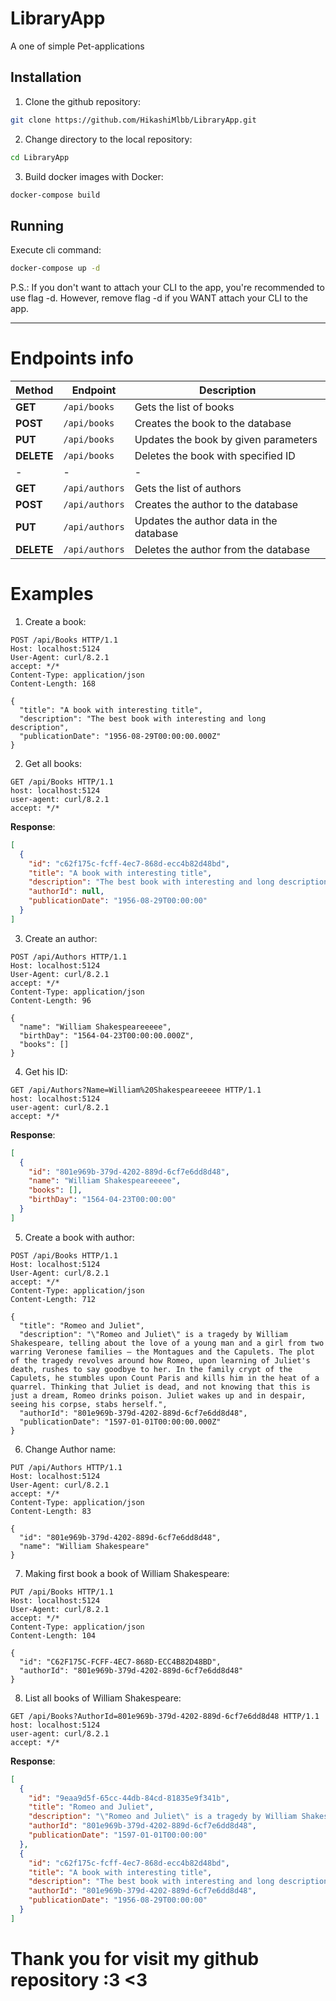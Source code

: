 # LibraryApp
A one of simple Pet-applications

## Installation
1. Clone the github repository:
```bash
git clone https://github.com/HikashiMlbb/LibraryApp.git
```
2. Change directory to the local repository:
```bash
cd LibraryApp
```
3. Build docker images with Docker:
```bash
docker-compose build
```

## Running
Execute cli command:
```bash
docker-compose up -d
```
P.S.: If you don't want to attach your CLI to the app, you're recommended to use flag -d. However, remove flag -d if you WANT attach your CLI to the app.

***
# Endpoints info
|**Method**|**Endpoint**|**Description**           |
|----------|------------|---------------           |
|**GET**   |`/api/books`|  Gets the list of books |
|**POST**  |`/api/books`|  Creates the book to the database |
|**PUT**   |`/api/books`|  Updates the book by given parameters |
|**DELETE**|`/api/books`|  Deletes the book with specified ID |
|-|-|-|
|**GET**   |`/api/authors`|  Gets the list of authors |
|**POST**  |`/api/authors`|  Creates the author to the database |
|**PUT**   |`/api/authors`|  Updates the author data in the database |
|**DELETE**|`/api/authors`|  Deletes the author from the database |

# Examples
1. Create a book:
```http
POST /api/Books HTTP/1.1
Host: localhost:5124
User-Agent: curl/8.2.1
accept: */*
Content-Type: application/json
Content-Length: 168

{
  "title": "A book with interesting title",
  "description": "The best book with interesting and long description",
  "publicationDate": "1956-08-29T00:00:00.000Z"
}
```

2. Get all books:
```http
GET /api/Books HTTP/1.1
host: localhost:5124
user-agent: curl/8.2.1
accept: */*
```
**Response**:
```json
[
  {
    "id": "c62f175c-fcff-4ec7-868d-ecc4b82d48bd",
    "title": "A book with interesting title",
    "description": "The best book with interesting and long description",
    "authorId": null,
    "publicationDate": "1956-08-29T00:00:00"
  }
]
```

3. Create an author:
```http
POST /api/Authors HTTP/1.1
Host: localhost:5124
User-Agent: curl/8.2.1
accept: */*
Content-Type: application/json
Content-Length: 96

{
  "name": "William Shakespeareeeee",
  "birthDay": "1564-04-23T00:00:00.000Z",
  "books": []
}
```

4. Get his ID:
```http
GET /api/Authors?Name=William%20Shakespeareeeee HTTP/1.1
host: localhost:5124
user-agent: curl/8.2.1
accept: */*
```
**Response**:
```json
[
  {
    "id": "801e969b-379d-4202-889d-6cf7e6dd8d48",
    "name": "William Shakespeareeeee",
    "books": [],
    "birthDay": "1564-04-23T00:00:00"
  }
]
```

5. Create a book with author:
```http
POST /api/Books HTTP/1.1
Host: localhost:5124
User-Agent: curl/8.2.1
accept: */*
Content-Type: application/json
Content-Length: 712

{
  "title": "Romeo and Juliet",
  "description": "\"Romeo and Juliet\" is a tragedy by William Shakespeare, telling about the love of a young man and a girl from two warring Veronese families — the Montagues and the Capulets. The plot of the tragedy revolves around how Romeo, upon learning of Juliet's death, rushes to say goodbye to her. In the family crypt of the Capulets, he stumbles upon Count Paris and kills him in the heat of a quarrel. Thinking that Juliet is dead, and not knowing that this is just a dream, Romeo drinks poison. Juliet wakes up and in despair, seeing his corpse, stabs herself.",
  "authorId": "801e969b-379d-4202-889d-6cf7e6dd8d48",
  "publicationDate": "1597-01-01T00:00:00.000Z"
}
```

6. Change Author name:
```http
PUT /api/Authors HTTP/1.1
Host: localhost:5124
User-Agent: curl/8.2.1
accept: */*
Content-Type: application/json
Content-Length: 83

{
  "id": "801e969b-379d-4202-889d-6cf7e6dd8d48",
  "name": "William Shakespeare"
}
```

7. Making first book a book of William Shakespeare:
```http
PUT /api/Books HTTP/1.1
Host: localhost:5124
User-Agent: curl/8.2.1
accept: */*
Content-Type: application/json
Content-Length: 104

{
  "id": "C62F175C-FCFF-4EC7-868D-ECC4B82D48BD",
  "authorId": "801e969b-379d-4202-889d-6cf7e6dd8d48"
}
```

8. List all books of William Shakespeare:
```http
GET /api/Books?AuthorId=801e969b-379d-4202-889d-6cf7e6dd8d48 HTTP/1.1
host: localhost:5124
user-agent: curl/8.2.1
accept: */*
```
**Response**:
```json
[
  {
    "id": "9eaa9d5f-65cc-44db-84cd-81835e9f341b",
    "title": "Romeo and Juliet",
    "description": "\"Romeo and Juliet\" is a tragedy by William Shakespeare, telling about the love of a young man and a girl from two warring Veronese families — the Montagues and the Capulets. The plot of the tragedy revolves around how Romeo, upon learning of Juliet's death, rushes to say goodbye to her. In the family crypt of the Capulets, he stumbles upon Count Paris and kills him in the heat of a quarrel. Thinking that Juliet is dead, and not knowing that this is just a dream, Romeo drinks poison. Juliet wakes up and in despair, seeing his corpse, stabs herself.",
    "authorId": "801e969b-379d-4202-889d-6cf7e6dd8d48",
    "publicationDate": "1597-01-01T00:00:00"
  },
  {
    "id": "c62f175c-fcff-4ec7-868d-ecc4b82d48bd",
    "title": "A book with interesting title",
    "description": "The best book with interesting and long description",
    "authorId": "801e969b-379d-4202-889d-6cf7e6dd8d48",
    "publicationDate": "1956-08-29T00:00:00"
  }
]
```

# Thank you for visit my github repository :3 <3
